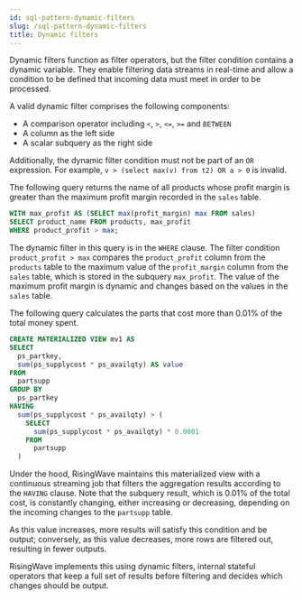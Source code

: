 ```yaml
---
id: sql-pattern-dynamic-filters
slug: /sql-pattern-dynamic-filters
title: Dynamic filters
---
```

<head>
  <link rel="canonical" href="https://docs.risingwave.com/docs/current/sql-pattern-dynamic-filters/" />
</head>

Dynamic filters function as filter operators, but the filter condition contains a dynamic variable. They enable filtering data streams in real-time and allow a condition to be defined that incoming data must meet in order to be processed.

A valid dynamic filter comprises the following components:

- A comparison operator including `<`, `>`, `<=`, `>=` and `BETWEEN`
- A column as the left side 
- A scalar subquery as the right side

Additionally, the dynamic filter condition must not be part of an `OR` expression. For example, `v > (select max(v) from t2) OR a > 0` is invalid.

The following query returns the name of all products whose profit margin is greater than the maximum profit margin recorded in the `sales` table.

```sql
WITH max_profit AS (SELECT max(profit_margin) max FROM sales) 
SELECT product_name FROM products, max_profit 
WHERE product_profit > max;
```

The dynamic filter in this query is in the `WHERE` clause. The filter condition `product_profit > max` compares the `product_profit` column from the `products` table to the maximum value of the `profit_margin` column from the `sales` table, which is stored in the subquery `max_profit`. The value of the maximum profit margin is dynamic and changes based on the values in the `sales` table.


The following query calculates the parts that cost more than 0.01% of the total money spent.

```sql
CREATE MATERIALIZED VIEW mv1 AS
SELECT
  ps_partkey,
  sum(ps_supplycost * ps_availqty) AS value
FROM
  partsupp
GROUP BY
  ps_partkey
HAVING
  sum(ps_supplycost * ps_availqty) > (
    SELECT
      sum(ps_supplycost * ps_availqty) * 0.0001
    FROM
      partsupp
  )
```

Under the hood, RisingWave maintains this materialized view with a continuous streaming job that filters the aggregation results according to the `HAVING` clause. Note that the subquery result, which is 0.01% of the total cost, is constantly changing, either increasing or decreasing, depending on the incoming changes to the `partsupp` table.

As this value increases, more results will satisfy this condition and be output; conversely, as this value decreases, more rows are filtered out, resulting in fewer outputs.

RisingWave implements this using dynamic filters, internal stateful operators that keep a full set of results before filtering and decides which changes should be output.
